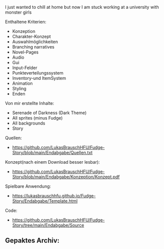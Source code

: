I just wanted to chill at home but now I am stuck working at a university with monster girls

Enthaltene Kriterien:

- Konzeption
- Charakter-Konzept
- Auswahlmöglichkeiten
- Branching narratives
- Novel-Pages
- Audio
- Gui
- Input-Felder
- Punkteverteilungssystem
- Inventory-und ItemSystem
- Animation
- Styling
- Enden

Von mir erstellte Inhalte:
- Serenade of Darkness (Dark Theme)
- All sprites (minus Fudge)
- All backgrounds
- Story

Quellen:
- https://github.com/LukasBrauschHFU/Fudge-Story/blob/main/Endabgabe/Quellen.txt

Konzept(nach einem Download besser lesbar):
- https://github.com/LukasBrauschHFU/Fudge-Story/blob/main/Endabgabe/Konzeption/Konzept.pdf

Spielbare Anwendung:
- https://lukasbrauschhfu.github.io/Fudge-Story/Endabgabe/Template.html

Code:
- https://github.com/LukasBrauschHFU/Fudge-Story/tree/main/Endabgabe/Source

Gepaktes Archiv:
- 
